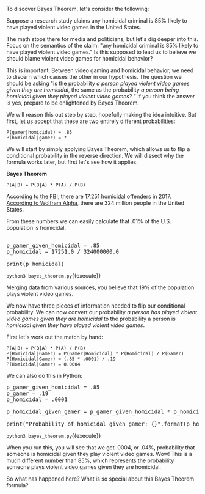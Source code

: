 To discover Bayes Theorem, let's consider the following:

Suppose a research study claims any homicidal criminal is 85% likely to have played violent video games in the United States.

The math stops there for media and politicians, but let's dig deeper into this. Focus on the semantics of the claim: "any homicidal criminal is 85% likely to have played violent video games." Is this supposed to lead us to believe we should blame violent video games for homicidal behavior?

This is important. Between video gaming and homicidal behavior, we need to discern which causes the other in our hypothesis. The question we should be asking "is the probability *a person played violent video games given they are homicidal*, the same as the probability *a person being homicidal given they played violent video games*? " If you think the answer is yes, prepare to be enlightened by Bayes Theorem.

We will reason this out step by step, hopefully making the idea intuitive. But first, let us accept that these are two entirely different probabilities: 

```
P(gamer|homicidal) = .85
P(homicidal|gamer) = ?
```

We will start by simply applying Bayes Theorem, which allows us to flip a conditional probability in the reverse direction. We will dissect why the formula works later, but first let's see how it applies. 


**Bayes Theorem**

```
P(A|B) = P(B|A) * P(A) / P(B)
```

[According to the FBI](https://ucr.fbi.gov/crime-in-the-u.s/2017/crime-in-the-u.s.-2017/tables/expanded-homicide-data-table-3.xls), there are 17,251 homicidal offenders in 2017. [According to Wolfram Alpha](https://www.wolframalpha.com/input/?i=population+of+united+states), there are 324 million people in the United States. 

From these numbers we can easily calculate that .01% of the U.S. population is homicidal. 

<pre class="file" data-filename="bayes_theorem.py" data-target="replace">

p_gamer_given_homicidal = .85
p_homicidal = 17251.0 / 324000000.0

print(p_homicidal)
</pre>

`python3 bayes_theorem.py`{{execute}}


Merging data from various sources, you believe that 19% of the population plays violent video games. 

We now have three pieces of information needed to flip our conditional probability. We can now convert our probability *a person has played violent video games given they are homicidal* to the probability a person is *homicidal given they have played violent video games*. 

First let's work out the match by hand: 

```
P(A|B) = P(B|A) * P(A) / P(B) 
P(Homicidal|Gamer) = P(Gamer|Homicidal) * P(Homicidal) / P(Gamer) 
P(Homicidal|Gamer) = (.85 * .0001) / .19
P(Homicidal|Gamer) = 0.0004
```

We can also do this in Python: 

<pre class="file" data-filename="bayes_theorem.py" data-target="replace">
p_gamer_given_homicidal = .85
p_gamer = .19
p_homicidal = .0001

p_homicidal_given_gamer = p_gamer_given_homicidal * p_homicidal / p_gamer

print("Probability of homicidal given gamer: {}".format(p_homicidal_given_gamer))
</pre>

`python3 bayes_theorem.py`{{execute}}

When you run this, you will see that we get .0004, or .04%, probability that someone is homicidal given they play violent video games. Wow! This is a much different number than 85%, which represents the probability someone plays violent video games given they are homicidal. 

So what has happened here? What is so special about this Bayes Theorem formula? 
